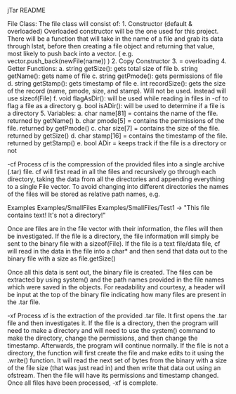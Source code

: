 jTar README

File Class:
The file class will consist of:
    1. Constructor (default & overloaded)
        Overloaded constructor will be the one used for this project. There will be a function that will
        take in the name of a file and grab its data through lstat, before then creating a file object and
        returning that value, most likely to push back into a vector. ( e.g. vector<File>.push_back(newFile(name)) )
    2. Copy Constructor
    3. = overloading
    4. Getter Functions:
        a. string getSize(): gets total size of file
        b. string getName(): gets name of file
        c. string getPmode(): gets permissions of file
        d. string getStamp(): gets timestamp of file
        e. int recordSize(): gets the size of the record (name, pmode, size, and stamp). Will not be used. Instead
           will use sizeof(File)
        f. void flagAsDir(): will be used while reading in files in -cf to flag a file as a directory
        g. bool isADir(): will be used to determine if a file is a directory
    5. Variables:
        a. char name[81] = contains the name of the file. returned by getName()
        b. char pmode[5] = contains the permissions of the file. returned by getPmode()
        c. char size[7] = contains the size of the file. returned by getSize()
        d. char stamp[16] = contains the timestamp of the file. returned by getStamp()
        e. bool ADir = keeps track if the file is a directory or not

-cf Process
cf is the compression of the provided files into a single archive (.tar) file. cf will first read in all the files and
recursively go through each directory, taking the data from all the directories and appending everything to a single File
vector. To avoid changing into different directories the names of the files will be stored as relative path names, e.g.

Examples
Examples/SmallFiles
Examples/SmallFiles/Test1
                    -> "This file contains text! It's not a directory!"

Once are files are in the file vector with their information, the files will then be investigated. If the file is a directory,
the file information will simply be sent to the binary file with a sizeof(File). If the file is a text file/data file, cf will
read in the data in the file into a char* and then send that data out to the binary file with a size as file.getSize()

Once all this data is sent out, the binary file is created. The files can be extracted by using system() and the path names provided
in the file names which were saved in the objects. For readability and courtesy, a header will be input at the top of the binary file
indicating how many files are present in the .tar file.

-xf Process
xf is the extraction of the provided .tar file. It first opens the .tar file and then investigates it. If the file is a directory,
then the program will need to make a directory and will need to use the system() command to make the directory, change the permissions,
and then change the timestamp. Afterwards, the program will continue normally. If the file is not a directory, the function will first 
create the file and make edits to it using the .write() function. It will read the next set of bytes from the binary with a size of the
file size (that was just read in) and then write that data out using an ofstream. Then the file will have its permissions and timestamp
changed. Once all files have been processed, -xf is complete.

